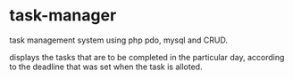 # task-manager
task management system using php pdo, mysql and CRUD.

displays the tasks that are to be completed in the particular day, according to the deadline that was set when the task is alloted.
